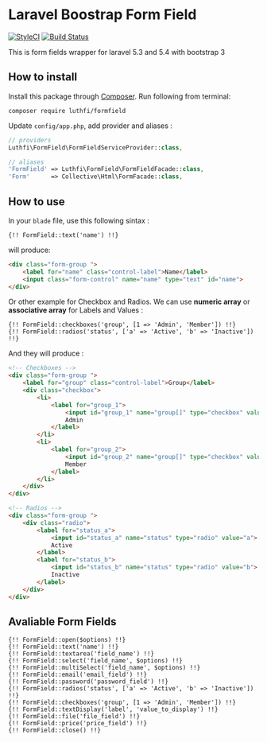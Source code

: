 # Laravel Boostrap Form Field
[![StyleCI](https://styleci.io/repos/79648139/shield?branch=master)](https://styleci.io/repos/79648139)
[![Build Status](https://travis-ci.org/nafiesl/FormField.svg?branch=master)](https://travis-ci.org/nafiesl/FormField)

This is form fields wrapper for laravel 5.3 and 5.4 with bootstrap 3

## How to install
Install this package through [Composer](https://getcomposer.org). Run following from terminal:

```
composer require luthfi/formfield
```

Update `config/app.php`, add provider and aliases :
```php
// providers
Luthfi\FormField\FormFieldServiceProvider::class,

// aliases
'FormField' => Luthfi\FormField\FormFieldFacade::class,
'Form'      => Collective\Html\FormFacade::class,
```

## How to use

In your `blade` file, use this following sintax :
```blade
{!! FormField::text('name') !!}
```

will produce:
```html
<div class="form-group ">
    <label for="name" class="control-label">Name</label>
    <input class="form-control" name="name" type="text" id="name">
</div>
```

Or other example for Checkbox and Radios. We can use **numeric array** or **associative array** for Labels and Values :
```blade
{!! FormField::checkboxes('group', [1 => 'Admin', 'Member']) !!}
{!! FormField::radios('status', ['a' => 'Active', 'b' => 'Inactive']) !!}
```
And they will produce :
```html
<!-- Checkboxes -->
<div class="form-group ">
    <label for="group" class="control-label">Group</label>
    <div class="checkbox">
        <li>
            <label for="group_1">
                <input id="group_1" name="group[]" type="checkbox" value="1">
                Admin
            </label>
        </li>
        <li>
            <label for="group_2">
                <input id="group_2" name="group[]" type="checkbox" value="2">
                Member
            </label>
        </li>
    </div>
</div>

<!-- Radios -->
<div class="form-group ">
    <div class="radio">
        <label for="status_a">
            <input id="status_a" name="status" type="radio" value="a">
            Active
        </label>
        <label for="status_b">
            <input id="status_b" name="status" type="radio" value="b">
            Inactive
        </label>
    </div>
</div>
```
## Avaliable Form Fields

```blade
{!! FormField::open($options) !!}
{!! FormField::text('name') !!}
{!! FormField::textarea('field_name') !!}
{!! FormField::select('field_name', $options) !!}
{!! FormField::multiSelect('field_name', $options) !!}
{!! FormField::email('email_field') !!}
{!! FormField::password('password_field') !!}
{!! FormField::radios('status', ['a' => 'Active', 'b' => 'Inactive']) !!}
{!! FormField::checkboxes('group', [1 => 'Admin', 'Member']) !!}
{!! FormField::textDisplay('label', 'value_to_display') !!}
{!! FormField::file('file_field') !!}
{!! FormField::price('price_field') !!}
{!! FormField::close() !!}
```